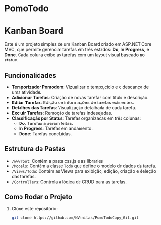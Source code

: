 # PomoTodo
# Kanban Board

Este é um projeto simples de um Kanban Board criado em ASP.NET Core MVC, que permite gerenciar tarefas em três estados: **Do**, **In Progress**, e **Done**. Cada coluna exibe as tarefas com um layout visual baseado no status.

## Funcionalidades
- **Temporizador Pomodoro**: Vizualizar o tempo,ciclo e o descanço de uma atividade.
- **Adicionar Tarefas**: Criação de novas tarefas com título e descrição.
- **Editar Tarefas**: Edição de informações de tarefas existentes.
- **Detalhes das Tarefas**: Visualização detalhada de cada tarefa.
- **Excluir Tarefas**: Remoção de tarefas indesejadas.
- **Classificação por Status**: Tarefas organizadas em três colunas:
  - **Do**: Tarefas a serem feitas.
  - **In Progress**: Tarefas em andamento.
  - **Done**: Tarefas concluídas.

## Estrutura de Pastas 
- `/wwwroot`: Contém a pasta css,js e as libraries
- `/Models`: Contém a classe `Todo` que define o modelo de dados da tarefa.
- `/Views/Todo`: Contém as Views para exibição, edição, criação e deleção das tarefas.
- `/Controllers`: Controla a lógica de CRUD para as tarefas.

## Como Rodar o Projeto

1. Clone este repositório:
   ```bash
   git clone https://github.com/NVanitas/PomoTodoCopy_Git.git

